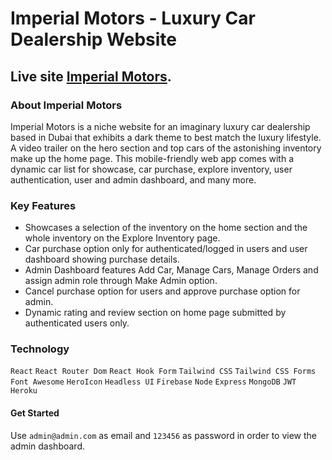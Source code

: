 # Imperial Motors - Luxury Car Dealership Website

## Live site [Imperial Motors](https://imperial-motors.web.app/).

### About Imperial Motors
Imperial Motors is a niche website for an imaginary luxury car dealership based in Dubai that exhibits a dark theme to best match the luxury lifestyle. A video trailer on the hero section and top cars of the astonishing inventory make up the home page. This mobile-friendly web app comes with a dynamic car list for showcase, car purchase, explore inventory, user authentication, user and admin dashboard, and many more. 

### Key Features
- Showcases a selection of the inventory on the home section and the whole inventory on the Explore Inventory page.
- Car purchase option only for authenticated/logged in users and user dashboard showing purchase details.
- Admin Dashboard features Add Car, Manage Cars, Manage Orders and assign admin role through Make Admin option.
- Cancel purchase option for users and approve purchase option for admin.
- Dynamic rating and review section on home page submitted by authenticated users only.

### Technology
`React` `React Router Dom` `React Hook Form` `Tailwind CSS` `Tailwind CSS Forms` `Font Awesome` `HeroIcon` `Headless UI` `Firebase` `Node` `Express` `MongoDB` `JWT` `Heroku` 

#### Get Started
Use `admin@admin.com` as email and `123456` as password in order to view the admin dashboard. 
